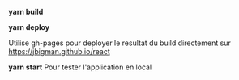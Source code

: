 **yarn build**

**yarn deploy**

Utilise gh-pages pour deployer le resultat du build directement sur https://jbigman.github.io/react

**yarn start** Pour tester l'application en local

